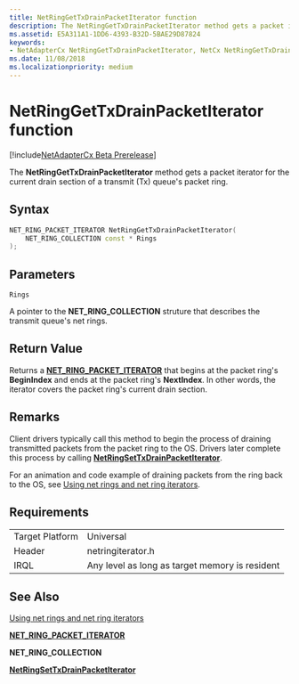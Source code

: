 ```yaml
---
title: NetRingGetTxDrainPacketIterator function
description: The NetRingGetTxDrainPacketIterator method gets a packet iterator for the current drain section of a transmit (Tx) queue's packet ring.
ms.assetid: E5A311A1-1DD6-4393-B32D-5BAE29D87824
keywords:
- NetAdapterCx NetRingGetTxDrainPacketIterator, NetCx NetRingGetTxDrainPacketIterator
ms.date: 11/08/2018
ms.localizationpriority: medium
---
```


# NetRingGetTxDrainPacketIterator function

[!include[NetAdapterCx Beta Prerelease](../netcx-beta-prerelease.md)]

The **NetRingGetTxDrainPacketIterator** method gets a packet iterator for the current drain section of a transmit (Tx) queue's packet ring.

## Syntax

```cpp
NET_RING_PACKET_ITERATOR NetRingGetTxDrainPacketIterator(
    NET_RING_COLLECTION const * Rings
);
```

## Parameters

`Rings`

A pointer to the **NET_RING_COLLECTION** struture that describes the transmit queue's net rings.

## Return Value

Returns a [**NET_RING_PACKET_ITERATOR**](net-ring-packet-iterator.md) that begins at the packet ring's **BeginIndex** and ends at the packet ring's **NextIndex**. In other words, the iterator covers the packet ring's current drain section. 

## Remarks

Client drivers typically call this method to begin the process of draining transmitted packets from the packet ring to the OS. Drivers later complete this process by calling [**NetRingSetTxDrainPacketIterator**](netringsettxdrainpacketiterator.md).

For an animation and code example of draining packets from the ring back to the OS, see [Using net rings and net ring iterators](using-net-rings-and-net-ring-iterators.md).

## Requirements

|  |  |
| --- | --- |
| Target Platform | Universal |
| Header | netringiterator.h |
| IRQL | Any level as long as target memory is resident |

## See Also

[Using net rings and net ring iterators](using-net-rings-and-net-ring-iterators.md)

[**NET_RING_PACKET_ITERATOR**](net-ring-packet-iterator.md)

**NET_RING_COLLECTION**

[**NetRingSetTxDrainPacketIterator**](netringsettxdrainpacketiterator.md)
